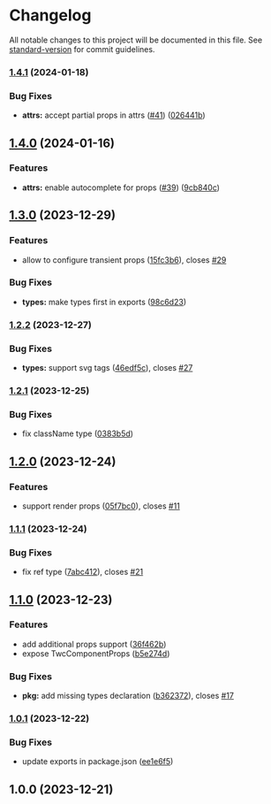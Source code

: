 # Changelog

All notable changes to this project will be documented in this file. See [standard-version](https://github.com/conventional-changelog/standard-version) for commit guidelines.

### [1.4.1](https://github.com/gregberge/twc/compare/v1.4.0...v1.4.1) (2024-01-18)


### Bug Fixes

* **attrs:** accept partial props in attrs ([#41](https://github.com/gregberge/twc/issues/41)) ([026441b](https://github.com/gregberge/twc/commit/026441b1d7bf74a21a897d755ca6970de71aba29))

## [1.4.0](https://github.com/gregberge/twc/compare/v1.3.0...v1.4.0) (2024-01-16)


### Features

* **attrs:** enable autocomplete for props ([#39](https://github.com/gregberge/twc/issues/39)) ([9cb840c](https://github.com/gregberge/twc/commit/9cb840c06304f9bdc211aa8bad5b516837ac38f0))

## [1.3.0](https://github.com/gregberge/twc/compare/v1.2.2...v1.3.0) (2023-12-29)


### Features

* allow to configure transient props ([15fc3b6](https://github.com/gregberge/twc/commit/15fc3b619b1e8356d66c1556887dd2db123b177c)), closes [#29](https://github.com/gregberge/twc/issues/29)


### Bug Fixes

* **types:** make types first in exports ([98c6d23](https://github.com/gregberge/twc/commit/98c6d23a2ffc3a99df8671667e9be98f3c144d25))

### [1.2.2](https://github.com/gregberge/twc/compare/v1.2.1...v1.2.2) (2023-12-27)


### Bug Fixes

* **types:** support svg tags ([46edf5c](https://github.com/gregberge/twc/commit/46edf5cb740bc6614fddff525f70e76e2ee14d44)), closes [#27](https://github.com/gregberge/twc/issues/27)

### [1.2.1](https://github.com/gregberge/twc/compare/v1.2.0...v1.2.1) (2023-12-25)


### Bug Fixes

* fix className type ([0383b5d](https://github.com/gregberge/twc/commit/0383b5d0aef8e06dfde5775530c2f78a5cb2b748))

## [1.2.0](https://github.com/gregberge/twc/compare/v1.1.1...v1.2.0) (2023-12-24)


### Features

* support render props ([05f7bc0](https://github.com/gregberge/twc/commit/05f7bc0d0424e9a73b8e529aa3b7c1ab38546a86)), closes [#11](https://github.com/gregberge/twc/issues/11)

### [1.1.1](https://github.com/gregberge/twc/compare/v1.1.0...v1.1.1) (2023-12-24)


### Bug Fixes

* fix ref type ([7abc412](https://github.com/gregberge/twc/commit/7abc412ccd8b5cef5407bcde3c81908014775cd0)), closes [#21](https://github.com/gregberge/twc/issues/21)

## [1.1.0](https://github.com/gregberge/twc/compare/v1.0.1...v1.1.0) (2023-12-23)


### Features

* add additional props support ([36f462b](https://github.com/gregberge/twc/commit/36f462b1ef858bfce95ae796fed9c6ea1f3cc1cb))
* expose TwcComponentProps ([b5e274d](https://github.com/gregberge/twc/commit/b5e274da2adf92c368864c576b755180870877ba))


### Bug Fixes

* **pkg:** add missing types declaration ([b362372](https://github.com/gregberge/twc/commit/b362372c08619831a69ec639c605a274b7b632fe)), closes [#17](https://github.com/gregberge/twc/issues/17)

### [1.0.1](https://github.com/gregberge/twc/compare/v1.0.0...v1.0.1) (2023-12-22)


### Bug Fixes

* update exports in package.json ([ee1e6f5](https://github.com/gregberge/twc/commit/ee1e6f539997dad852271e43d9d13ed5ad4f6c51))

## 1.0.0 (2023-12-21)
